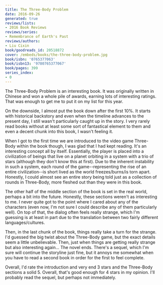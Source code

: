 ```yaml
---
title: The Three-Body Problem
date: 2016-09-26
generated: true
reviews/lists:
- 2016 Book Reviews
reviews/series:
- Remembrance of Earth's Past
reviews/authors:
- Liu Cixin
book/goodreads_id: 20518872
cover: /embeds/books/the-three-body-problem.jpg
book/isbn: '0765377063'
book/isbn13: '9780765377067'
book/pages: 399
series_index:
- 0
---
```

The Three-Body Problem is an interesting book. It was originally written in Chinese and won a whole pile of awards, earning lots of interesting ratings. That was enough to get me to put it on my list for this year.  

On the downside, I almost put the book down after the first 10%. It starts with historical backstory and even when the timeline advances to the present day, I still wasn't particularly caught up in the story. I very rarely read books without at least some sort of fantastical element to them and even a decent chunk into this book, I wasn't feeling it.  

<!--more-->

When I got to the first time we are introduced to the video game Three-Body within the book though, I was glad that I had kept reading. It's an interesting concept all by itself. Essentially, the player is placed into a civilization of beings that live on a planet orbiting in a system with a trio of stars (although they don't know this at first). Due to the inherent instability in such a system, each round of the game--representing the rise of an entire civilization--is short lived as the world freezes/burns/is torn apart. Honestly, I could almost see an entire story being told just as a collection of rounds in Three-Body, more fleshed out than they were in this book.  

The other half of the middle section of the book is set in the real world, perhaps a bit into the future. Honestly, these sections weren't as interesting to me. I never quite got to the point where I cared about any of the characters (even now, I'm not sure I could describe any of them particularly well). On top of that, the dialog often feels really strange, which I'm guessing is at least in part due to the translation between two fairly different languages/cultures.  

Then, in the last chunk of the book, things really take a turn for the strange. I'd guessed the big twist about the Three-Body game, but the exact details seem a little unbelievable. Then, just when things are getting really strange but also interesting again... The novel ends. There's a sequel, which I'm sure will continue the storyline just fine, but it annoys me somewhat when you have to read a second book in order for the first to feel complete.  

Overall, I'd rate the introduction and very end 3 stars and the Three-Body sections a solid 5. Overall, that's good enough for 4 stars in my opinion. I'll probably read the sequel, but perhaps not immediately.